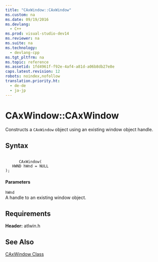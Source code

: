 ```yaml
---
title: "CAxWindow::CAxWindow"
ms.custom: na
ms.date: 09/19/2016
ms.devlang: 
  - C++
ms.prod: visual-studio-dev14
ms.reviewer: na
ms.suite: na
ms.technology: 
  - devlang-cpp
ms.tgt_pltfrm: na
ms.topic: reference
ms.assetid: 1fd4961f-f92e-4af4-a81d-a06b8db27e8e
caps.latest.revision: 12
robots: noindex,nofollow
translation.priority.ht: 
  - de-de
  - ja-jp
---
```

# CAxWindow::CAxWindow
Constructs a `CAxWindow` object using an existing window object handle.  
  
## Syntax  
  
```  
  
      CAxWindow(  
   HWND hWnd = NULL   
);  
```  
  
#### Parameters  
 `hWnd`  
 A handle to an existing window object.  
  
## Requirements  
 **Header:** atlwin.h  
  
## See Also  
 [CAxWindow Class](../vs140/CAxWindow-Class.md)